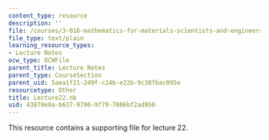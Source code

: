 ```yaml
---
content_type: resource
description: ''
file: /courses/3-016-mathematics-for-materials-scientists-and-engineers-fall-2005/43878e9ab63797909f797806bf2ad950_Lecture22.nb
file_type: text/plain
learning_resource_types:
- Lecture Notes
ocw_type: OCWFile
parent_title: Lecture Notes
parent_type: CourseSection
parent_uid: 5aea1f21-249f-c24b-e22b-9c38fbac095e
resourcetype: Other
title: Lecture22.nb
uid: 43878e9a-b637-9790-9f79-7806bf2ad950
---
```

This resource contains a supporting file for lecture 22.